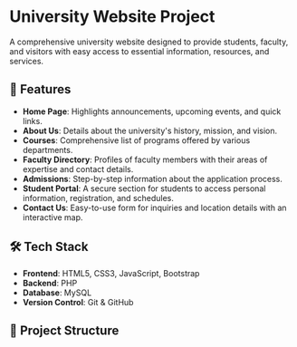 # University Website Project

A comprehensive university website designed to provide students, faculty, and visitors with easy access to essential information, resources, and services.

## 🚀 Features

- **Home Page**: Highlights announcements, upcoming events, and quick links.
- **About Us**: Details about the university's history, mission, and vision.
- **Courses**: Comprehensive list of programs offered by various departments.
- **Faculty Directory**: Profiles of faculty members with their areas of expertise and contact details.
- **Admissions**: Step-by-step information about the application process.
- **Student Portal**: A secure section for students to access personal information, registration, and schedules.
- **Contact Us**: Easy-to-use form for inquiries and location details with an interactive map.

## 🛠️ Tech Stack

- **Frontend**: HTML5, CSS3, JavaScript, Bootstrap
- **Backend**:  PHP
- **Database**: MySQL
- **Version Control**: Git & GitHub

## 📂 Project Structure

